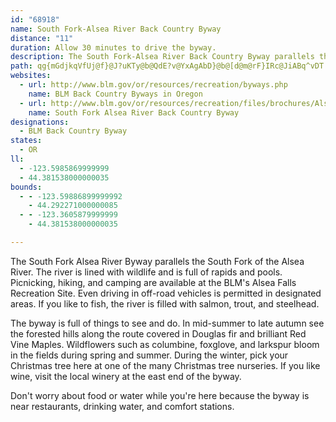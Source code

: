 ```yaml
---
id: "68918"
name: South Fork-Alsea River Back Country Byway
distance: "11"
duration: Allow 30 minutes to drive the byway.
description: The South Fork-Alsea River Back Country Byway parallels the river, which is always in sight. The byway provides ample turn-outs for viewing the timbered landscape and local wildlife.
path: qg{mGdjkqVfUj@f}@J?uKTy@b@QdE?v@YxAgAbD}@b@[d@m@rF}IRc@JiABq^vDT|E@`AY|CsDzCsBnCqApFiFhAy@hAQzKo@|DqAbDsCvGuGhEmDrAsDJ_AK_AyByCy@}A_@iCC}@NaCRkBh@cB^k@nAMhCf@xCX`Bz@xAPlCeAf@Ap@SxAyAd@Kd@a@|@yAjA_D`CaF~@oAnAHvAl@T@b@_@dB}C|@eDTsEBgDTsBvD{K~@sDX_C?uDN}BTa@nAwAfBUXFTVr@`Ax@~Ad@d@RL`@MR_@Je@_@{JDoNAsA]sAUc@_@MyDRy@KwFoCgCmB_CcAo@c@y@eAi@kAgAoDAwAMyB_AaB_@iABiAJ_@\YdFx@`@EbDsCtB_BlBaA|A]rCGj@e@\g@pAqER_A?m@Y_BoEoFwCyEe@mBI_COm@o@mAiAyEcAeCi@k@e@MkDSaAy@q@eBOmBA}A`@qIGqA_@aAmBmCUiBDu@Py@\q@bA{@x@]~AMXS^q@Hk@DwJNi@b@c@Xq@d@_BCe@u@gEUsBDyANeAZmAvGcOR}@?{@I_Au@sBIe@CSNm@f@q@bA?pBf@`DjAj@Ff@OXk@ZsAH_AdBsKp@mY?yCIy@iBsG?_BZaDlA{Dj@eA`HyHfAsBd@g@|CwBxFaBv@s@`@w@vAoH`@_Dv@yCbDuG|EqCrCoBxBcAr@}@Pq@jD{Ph@sBt@gBl@mJP_BAq@N{@xAuBrA}D^a@nAe@lBMdB?xAQ|@k@hC{BlCaEd@eAXgAd@uAvBiC~RiPbFkElAoAjJ_IlFsFdBaCbE_FjI{KdKiLd^w_@hCmE~@sCd@kCn@oHHmBBaDYmD_AsFY_DO_BHaD_@sDgBgDuBsC}AC}Ai@uBOqD{B{@DqAx@{@PYIe@m@IY@s@b@gAlCkA^k@HgBMe@?_@`@uANQh@KpA?b@SbA}AROz@Kh@DZR`AlBd@Xr@AxASr@Wn@e@dAsBDyAK{Au@qBi@gAOw@Cu@T_Ah@Sn@DbAZh@?d@a@R_AMq@PaEYqDxAoE^SZEl@X^p@Tx@x@lAl@Xt@?RWn@gBn@g@x@WRYVg@p@_Cp@k@`Cf@`@GRMlCwDdAaA`DLZKr@cBHi@^Yb@In@X^l@^Ln@W^y@RcAPk@Re@TSLm@DoBCaCFs@x@yFJaDEaDo@mG`@mFEsAYm@_@_@_@EeAPkClCa@Bi@UY_@O_@E{@d@oD^iEE_AsAaEo@qA_CeAwBsBi@[yAQ_@SY}@BcBCq@{@uDy@iC}AiBe@yBs@mAc@WkAS}@gAKi@?u@d@yF?aCi@yBiAaDe@wBwAgI[oHI_LO{@My@Uq@iCgFiAy@mAmBe@uKYmBuAeCiBaBcAk@oLsCmK{BqCe@_BEyB]{CSiABeDw@yBE{EyA_By@mEyAyCe@s@GqJLmAYk@a@s@cAkIoMoBoDuOe_@}@eBoAgBcFmFo@qAWaAGqAOeXFaq@AcXYgCe@eB_OcXc@mAYsBEuCd@aYAyb@
websites:
  - url: http://www.blm.gov/or/resources/recreation/byways.php
    name: BLM Back Country Byways in Oregon
  - url: http://www.blm.gov/or/resources/recreation/files/brochures/Alsea_Falls_BCB.pdf
    name: South Fork Alsea River Back Country Byway
designations:
  - BLM Back Country Byway
states:
  - OR
ll:
  - -123.5985869999999
  - 44.381538000000035
bounds:
  - - -123.59886899999992
    - 44.292271000000085
  - - -123.3605879999999
    - 44.381538000000035

---
```


The South Fork Alsea River Byway parallels the South Fork of the Alsea River. The river is lined with wildlife and is full of rapids and pools. Picnicking, hiking, and camping are available at the BLM's Alsea Falls Recreation Site. Even driving in off-road vehicles is permitted in designated areas. If you like to fish, the river is filled with salmon, trout, and steelhead.

The byway is full of things to see and do. In mid-summer to late autumn see the forested hills along the route covered in Douglas fir and brilliant Red Vine Maples. Wildflowers such as columbine, foxglove, and larkspur bloom in the fields during spring and summer. During the winter, pick your Christmas tree here at one of the many Christmas tree nurseries. If you like wine, visit the local winery at the east end of the byway.

Don't worry about food or water while you're here because the byway is near restaurants, drinking water, and comfort stations.
